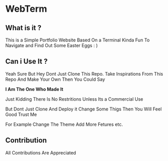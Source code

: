 # WebTerm
## What is it ?
This is a Simple Portfolio Website Based On a Terminal Kinda Fun To Navigate and Find Out Some Easter Eggs : )

## Can i Use It ?
Yeah Sure But Hey Dont Just Clone This Repo. Take Inspirations From This Repo And Make Your Own Then You Could Say

**I Am The One Who Made It**

Just Kidding There Is No Restritions Unless Its a Commercial Use 

But Dont Just Clone And Deploy it Change Some Thigs Then You Will Feel Good Trust Me

For Example Change The Theme Add More Fetures etc.


## Contribution 

All Contributions Are Appreciated 